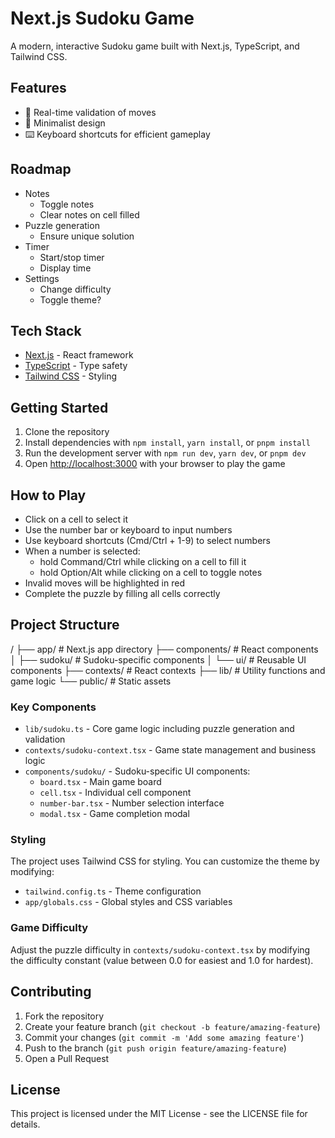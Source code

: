 # Next.js Sudoku Game

A modern, interactive Sudoku game built with Next.js, TypeScript, and Tailwind CSS.

## Features

- 🎯 Real-time validation of moves
- 🎨 Minimalist design
- ⌨️ Keyboard shortcuts for efficient gameplay

## Roadmap

- Notes
  - Toggle notes
  - Clear notes on cell filled
- Puzzle generation
  - Ensure unique solution
- Timer
  - Start/stop timer
  - Display time
- Settings
  - Change difficulty
  - Toggle theme?

## Tech Stack

- [Next.js](https://nextjs.org/) - React framework
- [TypeScript](https://www.typescriptlang.org/) - Type safety
- [Tailwind CSS](https://tailwindcss.com/) - Styling

## Getting Started

1. Clone the repository
2. Install dependencies with `npm install`, `yarn install`, or `pnpm install`
3. Run the development server with `npm run dev`, `yarn dev`, or `pnpm dev`
4. Open [http://localhost:3000](http://localhost:3000) with your browser to play the game

## How to Play

- Click on a cell to select it
- Use the number bar or keyboard to input numbers
- Use keyboard shortcuts (Cmd/Ctrl + 1-9) to select numbers
- When a number is selected:
  - hold Command/Ctrl while clicking on a cell to fill it
  - hold Option/Alt while clicking on a cell to toggle notes
- Invalid moves will be highlighted in red
- Complete the puzzle by filling all cells correctly

## Project Structure

/
├── app/ # Next.js app directory
├── components/ # React components
│ ├── sudoku/ # Sudoku-specific components
│ └── ui/ # Reusable UI components
├── contexts/ # React contexts
├── lib/ # Utility functions and game logic
└── public/ # Static assets

### Key Components

- `lib/sudoku.ts` - Core game logic including puzzle generation and validation
- `contexts/sudoku-context.tsx` - Game state management and business logic
- `components/sudoku/` - Sudoku-specific UI components:
  - `board.tsx` - Main game board
  - `cell.tsx` - Individual cell component
  - `number-bar.tsx` - Number selection interface
  - `modal.tsx` - Game completion modal

### Styling

The project uses Tailwind CSS for styling. You can customize the theme by modifying:

- `tailwind.config.ts` - Theme configuration
- `app/globals.css` - Global styles and CSS variables

### Game Difficulty

Adjust the puzzle difficulty in `contexts/sudoku-context.tsx` by modifying the difficulty constant (value between 0.0 for easiest and 1.0 for hardest).

## Contributing

1. Fork the repository
2. Create your feature branch (`git checkout -b feature/amazing-feature`)
3. Commit your changes (`git commit -m 'Add some amazing feature'`)
4. Push to the branch (`git push origin feature/amazing-feature`)
5. Open a Pull Request

## License

This project is licensed under the MIT License - see the LICENSE file for details.

